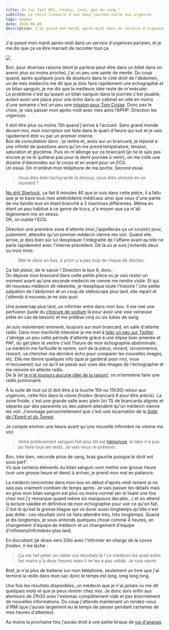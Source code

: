 ```yaml
---
title: On lui fait NFS, chimie, iono, gaz du sang !
subtitle: Le récit linéaire d'une demi-journée nulle aux urgences
tags: humeur
date: 2016-06-08
description: J'ai passé mon mardi après-midi dans un service d'urgences parisien, et je me dis que ça va être marrant de raconter tout ça.
---
```


J'ai passé mon mardi après-midi dans un service d'urgences parisien, et je me dis que ça va être marrant de raconter tout ça.  

![](http://i.giphy.com/3vfA3L28HNO8w.gif)

Bon, pour diverses raisons (dont je parlerai peut-être dans un billet dans un avenir plus ou moins proche), j'ai un peu une santé de merde. Du coup quand, après quelques jours de douleurs dans le côté droit de l'abdomen, un de mes médecins me dit que je dois faire rapidement une échographie et un bilan sanguin, je me dis que la meilleure idée reste de m'exécuter.  
Le problème c'est qu'autant un bilan sanguin dans la journée c'est jouable, autant avoir une place pour une écho dans un cabinet en ville en moins d'une semaine c'est un peu une [mission pour Tom Cruise](https://fr.wikipedia.org/wiki/Mission_impossible_%28s%C3%A9rie_de_films%29). Donc pas le choix, je vais passer mon après-midi avec mes amis l'APHP. Direction les urgences.

<!--more-->

Il doit être plus ou moins 13h quand j'arrive à l'accueil. Sans grand monde devant moi, mon inscription est faite dans le quart d'heure qui suit et je vais rapidement être vu par un premier interne.  
Box de consultation donc&nbsp;: je rentre et, assis sur un brancard, je répond à une infinité de questions alors qu'on me prend température, tension, saturation et glycémie. Puis on m'allonge sur ce brancard (je ne le sais pas encore je ne le quitterai pas pour la demi-journée à venir), on me colle une dizaine d'électrodes sur le corps et en avant pour un ECG.  
Un essai. On m'enlève mon téléphone de ma poche. Second essai.

> Vous êtes bien tachycarde là dessus, vous êtes stressé en ce moment&nbsp;?

[No shit Sherlock](http://giphy.com/gifs/sherlock-holmes-fv8KclrYGp5dK), ça fait 6 minutes 40 que je suis dans cette pièce, il a fallu que je te bave tous mes antécédents médicaux ainsi que ceux d'une partie de ma famille tout en étant branché à 3 machines différentes. Même en étant *un peu* habitué à ce genre de trucs, y'a moyen que ça m'ait légèrement mis en stress.  
OK, on oublie l'ECG.  

Direction une première zone d'attente (moi j'appellerais ça un couloir) pour, justement, attendre qu'un premier médecin vienne me voir. Quand elle arrive, je dois bien sûr lui réexpliquer l'intégralité de l'affaire avant qu'elle ne parle rapidement avec l'interne précédent. De là où je suis j'entends deux ou trois mots.

> Met le dans un box, à priori y'a pas trop de risque de déchoc.

Ça fait plaisir, de le savoir&nbsp;! Direction le box 6, donc.  
On dépose mon brancard dans cette petite pièce où je vais rester un moment avant qu'une seconde médecin ne vienne me rendre visite. Et qui dit nouveau médecin dit rebelotte, je réexplique toute l'histoire&nbsp;! Une petite palpation de l'abdomen et un coup de stétoscope plus tard, elle repart et j'attends à nouveau je ne sais quoi.  

Une powernap plus tard, un infirmier entre dans mon box. Il me met une perfusion (juste du [chlorure de sodium](https://fr.wikipedia.org/wiki/Solution_physiologique) là pour avoir une voie veineuse prête en cas de besoin) et me prélève cinq ou six tubes de sang.  

Je suis maintenant emmené, toujours sur mon brancard, en salle d'attente radio. Dans mon inactivité intensive je me met à [loler un peu sur Twitter](https://twitter.com/pauljoannon/status/740175184884301824). J'abrège un peu cette période d'attente grâce à une élipse bien amenée et PAF, du gel plein le ventre c'est l'heure de mon échographie abdominale.  
La médecin me farfouille le ventre, sort de la pièce, revient, recommence, ressort, va chercher ma dernière écho pour comparer les nouvelles images, etc. Elle me donne quelques info (que je garderai pour moi, vous m'excuserez) sur ce qu'il se passe aux vues des images de l'échographie et me renvoie en attente radio.  
De là (et [je n'ai toujours aucune idée de la raison](http://giphy.com/gifs/dog-space-iCVD2DkETo436)), on m'emmène faire une radio pulmonaire.  

À la suite de tout ça (il doit être à la louche 15h ou 15h30) retour aux urgences, cette fois dans la *«zone froide»* (brancard 4 pour être précis). La zone froide, c'est une grande salle avec plein (ici 11) de brancards alignés et séparés par des paravents où des patient attendent qu'un médecin vienne les voir. J'envisage personnellement que c'est une incarnation de la [*Salle de l'Esprit et du Temps*](http://fr.dragonball.wikia.com/wiki/Palais_de_Dieu#Salle_de_l.27Esprit_et_du_Temps).  

Je compte environ une heure avant qu'une nouvelle infirmière ne vienne me voir.  

> Votre prélèvement sanguin fait plus tôt est [hémolysé](https://fr.wikipedia.org/wiki/Hémolyse), le labo n'a pas pu faire tous les tests. Je vais vous re-prélever.

Bon, très bien, seconde prise de sang, bras gauche puisque le droit est sous perf'.  
Vu que certains éléments du bilan sanguin vont mettre une grosse heure (voir une grosse heure et demi) à arriver, je prend mon mal en patience.  

La médecin rencontrée dans mon box en début d'après-midi revient je ne sais pas vraiment combien de temps après. Je vais passer les détails mais en gros mon bilan sanguin est plus ou moins normal (en le lisant une fois chez moi j'y remarque quand même six marqueurs décalés...) et on attend la lecture validée et définitive de mon échographie pour voir ce qu'on fait.  
C'est là qu'est la grosse blague qui va durer aussi longtemps qu'elle n'est pas drôle&nbsp;: ces résultats vont se faire attendre très, très longtemps. Quand je dis longtemps, je sous-entends quelques chose comme 4 heures, un changement d'équipe de médecin et un changement d'équipe d'infimiers/infirmières plus tard.  

En discuttant (je dirais vers 20h) avec l'infirmier en charge de la *«zone froide»*, il me lâche&nbsp;:

> Ça me fait péter un câble vos résultats là&nbsp;! Le médecin les avait entre les mains y'a deux heures mais il ne les a pas validé. Je suis navré.

Bref, je n'ai plus de batterie sur mon téléphone, seulement un livre que j'ai terminé la veille dans mon sac donc le temps est long, long long long.  

Une fois les résultats disponibles, un médecin que je n'ai jamais vu me dit quelques mots et que je peux rentrer chez moi.
Je donc sors enfin aux alentours de 21h30 avec l'estomac complètement vide et pas énormément de nouvelles informations. Du coup j'attends maintenant un rendez-vous d'IRM (que j'aurais largement eu le temps de passer pendant certaines de mes heures d'attentes).  

Au moins la prochaine fois j'aurais droit à une petite brique de [jus d'ananas](https://twitter.com/pauljoannon/status/643323436710952960).

